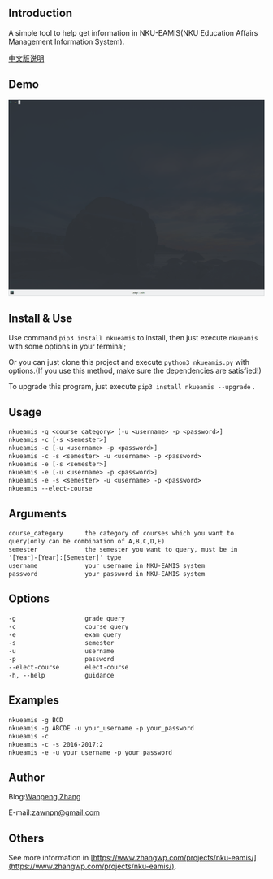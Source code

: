 ## Introduction
A simple tool to help get information in NKU-EAMIS(NKU Education Affairs Management Information System).

[中文版说明](./README_CN.md)

## Demo
![Demo](./demo/demo.gif)

## Install & Use
Use command `pip3 install nkueamis` to install, then just execute `nkueamis` with some options in your terminal;

Or you can just clone this project and execute `python3 nkueamis.py` with options.(If you use this method, make sure the dependencies are satisfied!)

To upgrade this program, just execute `pip3 install nkueamis --upgrade` .

## Usage
    nkueamis -g <course_category> [-u <username> -p <password>]
    nkueamis -c [-s <semester>]
    nkueamis -c [-u <username> -p <password>]
    nkueamis -c -s <semester> -u <username> -p <password>
    nkueamis -e [-s <semester>]
    nkueamis -e [-u <username> -p <password>]
    nkueamis -e -s <semester> -u <username> -p <password>
    nkueamis --elect-course

## Arguments
    course_category      the category of courses which you want to query(only can be combination of A,B,C,D,E)
    semester             the semester you want to query, must be in '[Year]-[Year]:[Semester]' type
    username             your username in NKU-EAMIS system
    password             your password in NKU-EAMIS system

## Options
    -g                   grade query
    -c                   course query
    -e                   exam query
    -s                   semester
    -u                   username
    -p                   password
    --elect-course       elect-course
    -h, --help           guidance

## Examples
    nkueamis -g BCD
    nkueamis -g ABCDE -u your_username -p your_password
    nkueamis -c
    nkueamis -c -s 2016-2017:2
    nkueamis -e -u your_username -p your_password

## Author
Blog:[Wanpeng Zhang](https://www.zhangwp.com)

E-mail:zawnpn@gmail.com

## Others
See more information in [https://www.zhangwp.com/projects/nku-eamis/](https://www.zhangwp.com/projects/nku-eamis/).

